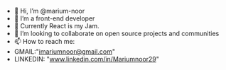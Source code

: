 - 👋 Hi, I’m @marium-noor
- 👀 I’m a front-end developer
- 🌱 Currently React is my Jam.
- 💞️ I’m looking to collaborate on open source projects and communities
- 📫 How to reach me:
- GMAIL:"imariumnoor@gmail.com"
- LINKEDIN: "www.linkedin.com/in/Mariumnoor29"


<!---
marium-noor/marium-noor is a ✨ special ✨ repository because its `README.md` (this file) appears on your GitHub profile.
You can click the Preview link to take a look at your changes.
--->
